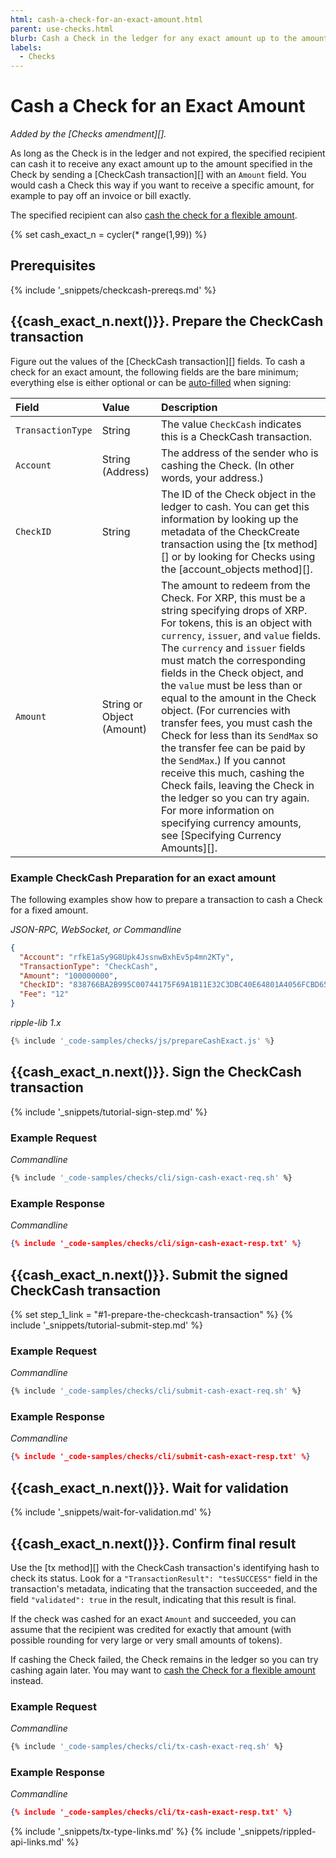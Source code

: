 ```yaml
---
html: cash-a-check-for-an-exact-amount.html
parent: use-checks.html
blurb: Cash a Check in the ledger for any exact amount up to the amount it specifies.
labels:
  - Checks
---
```

# Cash a Check for an Exact Amount

_Added by the [Checks amendment][]._

As long as the Check is in the ledger and not expired, the specified recipient can cash it to receive any exact amount up to the amount specified in the Check by sending a [CheckCash transaction][] with an `Amount` field. You would cash a Check this way if you want to receive a specific amount, for example to pay off an invoice or bill exactly.

The specified recipient can also [cash the check for a flexible amount](cash-a-check-for-a-flexible-amount.html).

{% set cash_exact_n = cycler(* range(1,99)) %}

## Prerequisites

{% include '_snippets/checkcash-prereqs.md' %} <!--#{ fix md highlighting_ #}-->

## {{cash_exact_n.next()}}. Prepare the CheckCash transaction

Figure out the values of the [CheckCash transaction][] fields. To cash a check for an exact amount, the following fields are the bare minimum; everything else is either optional or can be [auto-filled](transaction-common-fields.html#auto-fillable-fields) when signing:

| Field             | Value                     | Description                  |
|:------------------|:--------------------------|:-----------------------------|
| `TransactionType` | String                    | The value `CheckCash` indicates this is a CheckCash transaction. |
| `Account`         | String (Address)          | The address of the sender who is cashing the Check. (In other words, your address.) |
| `CheckID`         | String                    | The ID of the Check object in the ledger to cash. You can get this information by looking up the metadata of the CheckCreate transaction using the [tx method][] or by looking for Checks using the [account_objects method][]. |
| `Amount`          | String or Object (Amount) | The amount to redeem from the Check. For XRP, this must be a string specifying drops of XRP. For tokens, this is an object with `currency`, `issuer`, and `value` fields. The `currency` and `issuer` fields must match the corresponding fields in the Check object, and the `value` must be less than or equal to the amount in the Check object. (For currencies with transfer fees, you must cash the Check for less than its `SendMax` so the transfer fee can be paid by the `SendMax`.) If you cannot receive this much, cashing the Check fails, leaving the Check in the ledger so you can try again. For more information on specifying currency amounts, see [Specifying Currency Amounts][]. |


### Example CheckCash Preparation for an exact amount

The following examples show how to prepare a transaction to cash a Check for a fixed amount.

<!-- MULTICODE_BLOCK_START -->

*JSON-RPC, WebSocket, or Commandline*

```json
{
  "Account": "rfkE1aSy9G8Upk4JssnwBxhEv5p4mn2KTy",
  "TransactionType": "CheckCash",
  "Amount": "100000000",
  "CheckID": "838766BA2B995C00744175F69A1B11E32C3DBC40E64801A4056FCBD657F57334",
  "Fee": "12"
}
```

*ripple-lib 1.x*

```js
{% include '_code-samples/checks/js/prepareCashExact.js' %}
```

<!-- MULTICODE_BLOCK_END -->

## {{cash_exact_n.next()}}. Sign the CheckCash transaction

{% include '_snippets/tutorial-sign-step.md' %} <!--#{ fix md highlighting_ #}-->

### Example Request

<!-- MULTICODE_BLOCK_START -->

*Commandline*

```bash
{% include '_code-samples/checks/cli/sign-cash-exact-req.sh' %}
```

<!-- MULTICODE_BLOCK_END -->


### Example Response

<!-- MULTICODE_BLOCK_START -->

*Commandline*

```json
{% include '_code-samples/checks/cli/sign-cash-exact-resp.txt' %}
```

<!-- MULTICODE_BLOCK_END -->


## {{cash_exact_n.next()}}. Submit the signed CheckCash transaction

{% set step_1_link = "#1-prepare-the-checkcash-transaction" %}
{% include '_snippets/tutorial-submit-step.md' %} <!--#{ fix md highlighting_ #}-->

### Example Request

<!-- MULTICODE_BLOCK_START -->

*Commandline*

```bash
{% include '_code-samples/checks/cli/submit-cash-exact-req.sh' %}
```

<!-- MULTICODE_BLOCK_END -->


### Example Response

<!-- MULTICODE_BLOCK_START -->

*Commandline*

```json
{% include '_code-samples/checks/cli/submit-cash-exact-resp.txt' %}
```

<!-- MULTICODE_BLOCK_END -->

## {{cash_exact_n.next()}}. Wait for validation

{% include '_snippets/wait-for-validation.md' %} <!--#{ fix md highlighting_ #}-->

## {{cash_exact_n.next()}}. Confirm final result

Use the [tx method][] with the CheckCash transaction's identifying hash to check its status. Look for a `"TransactionResult": "tesSUCCESS"` field in the transaction's metadata, indicating that the transaction succeeded, and the field `"validated": true` in the result, indicating that this result is final.

If the check was cashed for an exact `Amount` and succeeded, you can assume that the recipient was credited for exactly that amount (with possible rounding for very large or very small amounts of tokens).

If cashing the Check failed, the Check remains in the ledger so you can try cashing again later. You may want to [cash the Check for a flexible amount](cash-a-check-for-a-flexible-amount.html) instead.

### Example Request

<!-- MULTICODE_BLOCK_START -->

*Commandline*

```bash
{% include '_code-samples/checks/cli/tx-cash-exact-req.sh' %}
```

<!-- MULTICODE_BLOCK_END -->


### Example Response

<!-- MULTICODE_BLOCK_START -->

*Commandline*

```json
{% include '_code-samples/checks/cli/tx-cash-exact-resp.txt' %}
```

<!-- MULTICODE_BLOCK_END -->

<!--{# common links #}-->
{% include '_snippets/tx-type-links.md' %}
{% include '_snippets/rippled-api-links.md' %}

